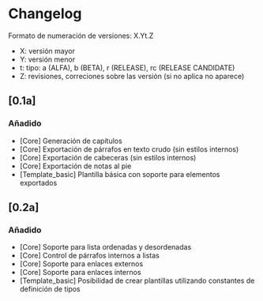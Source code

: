 # Changelog

Formato de numeración de versiones: X.Yt.Z

* X: versión mayor
* Y: versión menor
* t: tipo: a (ALFA), b (BETA), r (RELEASE), rc (RELEASE CANDIDATE)
* Z: revisiones, correciones sobre las versión (si no aplica no aparece)

## [0.1a]
### Añadido

- [Core] Generación de capítulos
- [Core] Exportación de párrafos en texto crudo (sin estilos internos)
- [Core] Exportación de cabeceras (sin estilos internos)
- [Core] Exportación de notas al pie
- [Template_basic] Plantilla básica con soporte para elementos exportados

## [0.2a]
### Añadido

- [Core] Soporte para lista ordenadas y desordenadas
- [Core] Control de párrafos internos a listas
- [Core] Soporte para enlaces externos
- [Core] Soporte para enlaces internos
- [Template_basic] Posibilidad de crear plantillas utilizando constantes de definición de tipos

